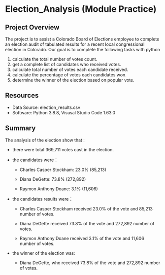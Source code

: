 # Election_Analysis (Module Practice)

## Project Overview
The project is to assist a Colorado Board of Elections employee to complete an election audit of tabulated results for a recent local congressional election in Colorado.
Our goal is to complete the following tasks with python

  1) calculate the total number of votes count.
  2) get a complete list of candidates who received votes.
  3) calculate total number of votes each candidate received.
  4) calculate the percentage of votes each candidates won. 
  5) determine the winner of the election based on popular vote. 

## Resources
- Data Source: election_results.csv
- Software: Python 3.8.8, Visusal Studio Code 1.63.0

## Summary
The analysis of the election show that :
- there were total 369,711 votes cast in the election.
- the candidates were：
  - Charles Casper Stockham: 23.0% (85,213)

  - Diana DeGette: 73.8% (272,892)

  - Raymon Anthony Doane: 3.1% (11,606)
  
- the candidates results were：
  - Charles Casper Stockham received 23.0% of the vote and 85,213 number of votes.

  - Diana DeGette received 73.8% of the vote and 272,892 number of votes.

  - Raymon Anthony Doane received 3.1% of the vote and 11,606 number of votes.

- the winner of the election was:

  - Diana DeGette, who received 73.8% of the vote and 272,892 number of votes.

